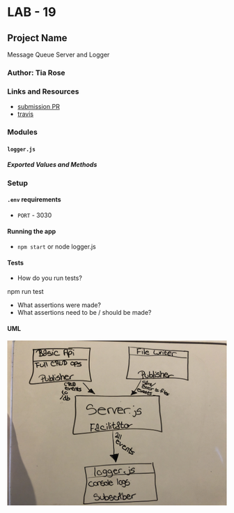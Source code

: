 # LAB - 19

## Project Name
Message Queue Server and Logger

### Author: Tia Rose

### Links and Resources
* [submission PR](https://github.com/tia-rose-401-advanced-javascript/Lab-19-logger/pull/1)
* [travis](https://www.travis-ci.com/tia-rose-401-advanced-javascript/Lab-19-logger)

### Modules
#### `logger.js`
##### Exported Values and Methods

### Setup
#### `.env` requirements
* `PORT` - 3030


#### Running the app
* `npm start` or node logger.js
  
#### Tests
* How do you run tests?

npm run test

* What assertions were made?
* What assertions need to be / should be made?

#### UML
![UML Lab 19](./assets/UML-19.JPG)